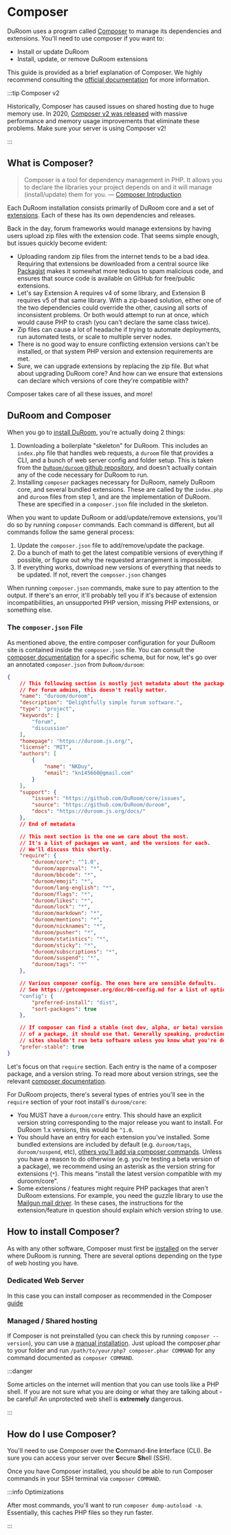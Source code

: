 
# Composer

DuRoom uses a program called [Composer](https://getcomposer.org) to manage its dependencies and extensions.
You'll need to use composer if you want to:

- Install or update DuRoom
- Install, update, or remove DuRoom extensions 

This guide is provided as a brief explanation of Composer. We highly recommend consulting the [official documentation](https://getcomposer.org/doc/00-intro.md) for more information.

:::tip Composer v2

Historically, Composer has caused issues on shared hosting due to huge memory use. In 2020, [Composer v2 was released](https://blog.packagist.com/composer-2-0-is-now-available/) with massive performance and memory usage improvements that eliminate these problems. Make sure your server is using Composer v2!

:::

## What is Composer?

> Composer is a tool for dependency management in PHP. It allows you to declare the libraries your project depends on and it will manage (install/update) them for you. — [Composer Introduction](https://getcomposer.org/doc/00-intro.md)

Each DuRoom installation consists primarily of DuRoom core and a set of [extensions](extensions.md). Each of these has its own dependencies and releases.

Back in the day, forum frameworks would manage extensions by having users upload zip files with the extension code. That seems simple enough, but issues quickly become evident:

- Uploading random zip files from the internet tends to be a bad idea. Requiring that extensions be downloaded from a central source like [Packagist](https://packagist.org/) makes it somewhat more tedious to spam malicious code, and ensures that source code is available on GitHub for free/public extensions.
- Let's say Extension A requires v4 of some library, and Extension B requires v5 of that same library. With a zip-based solution, either one of the two dependencies could override the other, causing all sorts of inconsistent problems. Or both would attempt to run at once, which would cause PHP to crash (you can't declare the same class twice).
- Zip files can cause a lot of headache if trying to automate deployments, run automated tests, or scale to multiple server nodes.
- There is no good way to ensure conflicting extension versions can't be installed, or that system PHP version and extension requirements are met.
- Sure, we can upgrade extensions by replacing the zip file. But what about upgrading DuRoom core? And how can we ensure that extensions can declare which versions of core they're compatible with?

Composer takes care of all these issues, and more!

## DuRoom and Composer

When you go to [install DuRoom](install.md#installing), you're actually doing 2 things:

1. Downloading a boilerplate "skeleton" for DuRoom. This includes an `index.php` file that handles web requests, a `duroom` file that provides a CLI, and a bunch of web server config and folder setup. This is taken from the [`DuRoom/duroom` github repository](https://github.com/DuRoom/duroom), and doesn't actually contain any of the code necessary for DuRoom to run.
2. Installing `composer` packages necessary for DuRoom, namely DuRoom core, and several bundled extensions. These are called by the `index.php` and `duroom` files from step 1, and are the implementation of DuRoom. These are specified in a `composer.json` file included in the skeleton.

When you want to update DuRoom or add/update/remove extensions, you'll do so by running `composer` commands. Each command is different, but all commands follow the same general process:

1. Update the `composer.json` file to add/remove/update the package.
2. Do a bunch of math to get the latest compatible versions of everything if possible, or figure out why the requested arrangement is impossible.
3. If everything works, download new versions of everything that needs to be updated. If not, revert the `composer.json` changes

When running `composer.json` commands, make sure to pay attention to the output. If there's an error, it'll probably tell you if it's because of extension incompatibilities, an unsupported PHP version, missing PHP extensions, or something else.

### The `composer.json` File

As mentioned above, the entire composer configuration for your DuRoom site is contained inside the `composer.json` file. You can consult the [composer documentation](https://getcomposer.org/doc/04-schema.md) for a specific schema, but for now, let's go over an annotated `composer.json` from `DuRoom/duroom`:

```json
{
    // This following section is mostly just metadata about the package.
    // For forum admins, this doesn't really matter.
    "name": "duroom/duroom",
    "description": "Delightfully simple forum software.",
    "type": "project",
    "keywords": [
        "forum",
        "discussion"
    ],
    "homepage": "https://duroom.js.org/",
    "license": "MIT",
    "authors": [
        {
            "name": "NKDuy",
            "email": "kn145660@gmail.com"
        }
    ],
    "support": {
        "issues": "https://github.com/DuRoom/core/issues",
        "source": "https://github.com/DuRoom/duroom",
        "docs": "https://duroom.js.org/docs/"
    },
    // End of metadata

    // This next section is the one we care about the most.
    // It's a list of packages we want, and the versions for each.
    // We'll discuss this shortly.
    "require": {
        "duroom/core": "^1.0",
        "duroom/approval": "*",
        "duroom/bbcode": "*",
        "duroom/emoji": "*",
        "duroom/lang-english": "*",
        "duroom/flags": "*",
        "duroom/likes": "*",
        "duroom/lock": "*",
        "duroom/markdown": "*",
        "duroom/mentions": "*",
        "duroom/nicknames": "*",
        "duroom/pusher": "*",
        "duroom/statistics": "*",
        "duroom/sticky": "*",
        "duroom/subscriptions": "*",
        "duroom/suspend": "*",
        "duroom/tags": "*"
    },

    // Various composer config. The ones here are sensible defaults.
    // See https://getcomposer.org/doc/06-config.md for a list of options.
    "config": {
        "preferred-install": "dist",
        "sort-packages": true
    },

    // If composer can find a stable (not dev, alpha, or beta) version
    // of a package, it should use that. Generally speaking, production
    // sites shouldn't run beta software unless you know what you're doing.
    "prefer-stable": true
}
```

Let's focus on that `require` section. Each entry is the name of a composer package, and a version string.
To read more about version strings, see the relevant [composer documentation](https://semver.org/).

For DuRoom projects, there's several types of entries you'll see in the `require` section of your root install's `duroom/core`:

- You MUST have a `duroom/core` entry. This should have an explicit version string corresponding to the major release you want to install. For DuRoom 1.x versions, this would be `^1.0`.
- You should have an entry for each extension you've installed. Some bundled extensions are included by default (e.g. `duroom/tags`, `duroom/suspend`, etc), [others you'll add via composer commands](extensions.md). Unless you have a reason to do otherwise (e.g. you're testing a beta version of a package), we recommend using an asterisk as the version string for extensions (`*`). This means "install the latest version compatible with my duroom/core".
- Some extensions / features might require PHP packages that aren't DuRoom extensions. For example, you need the guzzle library to use the [Mailgun mail driver](mail.md). In these cases, the instructions for the extension/feature in question should explain which version string to use.

## How to install Composer?

As with any other software, Composer must first be [installed](https://getcomposer.org/download/) on the server where DuRoom is running. There are several options depending on the type of web hosting you have.

### Dedicated Web Server

In this case you can install composer as recommended in the Composer [guide](https://getcomposer.org/doc/00-intro.md#system-requirements) 

### Managed / Shared hosting

If Composer is not preinstalled (you can check this by running `composer --version`), you can use a [manual installation](https://getcomposer.org/composer-stable.phar). Just upload the composer.phar to your folder and run `/path/to/your/php7 composer.phar COMMAND` for any command documented as `composer COMMAND`.

:::danger

Some articles on the internet will mention that you can use tools like a PHP shell. If you are not sure what you are doing or what they are talking about - be careful! An unprotected web shell is **extremely** dangerous.

:::

## How do I use Composer?

You'll need to use Composer over the  **C**ommand-**l**ine **i**nterface (CLI). Be sure you can access your server over **S**ecure **Sh**ell (SSH).

Once you have Composer installed, you should be able to run Composer commands in your SSH terminal via `composer COMMAND`.

:::info Optimizations

After most commands, you'll want to run `composer dump-autoload -a`. Essentially, this caches PHP files so they run faster.

:::
